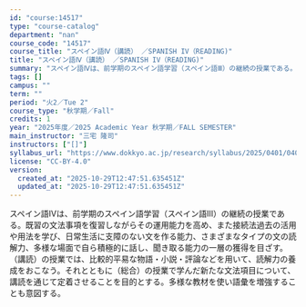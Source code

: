 ```yaml
---
id: "course:14517"
type: "course-catalog"
department: "nan"
course_code: "14517"
course_title: "スペイン語Ⅳ（講読） ／SPANISH IV（READING)"
title: "スペイン語Ⅳ（講読） ／SPANISH IV（READING)"
summary: "スペイン語Ⅳは、前学期のスペイン語学習（スペイン語Ⅲ）の継続の授業である。既習の文法事項を復習しながらその運用能力を高め、また接続法過去の活用や用法を学び、日常生活に支障のない文を作る能力、さまざまなタイプの文の読解力、多様な場面で自ら積極…"
tags: []
campus: ""
term: ""
period: "火2／Tue 2"
course_type: "秋学期／Fall"
credits: 1
year: "2025年度／2025 Academic Year 秋学期／FALL SEMESTER"
main_instructor: "三宅 隆司"
instructors: ["[]"]
syllabus_url: "https://www.dokkyo.ac.jp/research/syllabus/2025/0401/0401_14517_ja_JP.html"
license: "CC-BY-4.0"
version:
  created_at: "2025-10-29T12:47:51.635451Z"
  updated_at: "2025-10-29T12:47:51.635451Z"
---
```

スペイン語Ⅳは、前学期のスペイン語学習（スペイン語Ⅲ）の継続の授業である。既習の文法事項を復習しながらその運用能力を高め、また接続法過去の活用や用法を学び、日常生活に支障のない文を作る能力、さまざまなタイプの文の読解力、多様な場面で自ら積極的に話し、聞き取る能力の一層の獲得を目ざす。 （講読）の授業では、比較的平易な物語・小説・評論などを用いて、読解力の養成をおこなう。それとともに（総合）の授業で学んだ新たな文法項目について、講読を通じて定着させることを目的とする。多様な教材を使い語彙を増強することも意図する。
